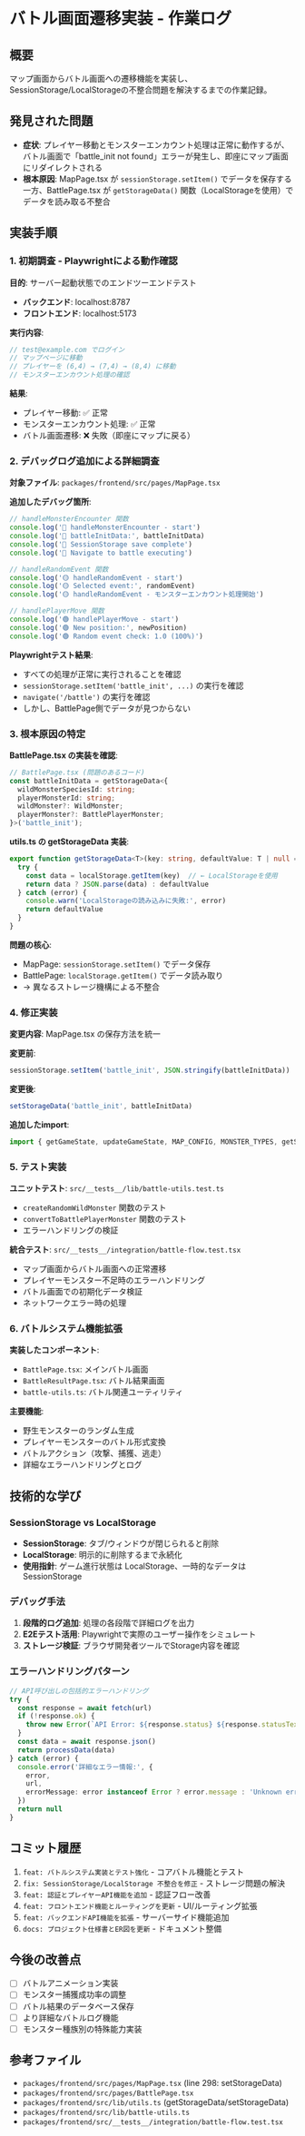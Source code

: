 # バトル画面遷移実装 - 作業ログ

## 概要
マップ画面からバトル画面への遷移機能を実装し、SessionStorage/LocalStorageの不整合問題を解決するまでの作業記録。

## 発見された問題
- **症状**: プレイヤー移動とモンスターエンカウント処理は正常に動作するが、バトル画面で「battle_init not found」エラーが発生し、即座にマップ画面にリダイレクトされる
- **根本原因**: MapPage.tsx が `sessionStorage.setItem()` でデータを保存する一方、BattlePage.tsx が `getStorageData()` 関数（LocalStorageを使用）でデータを読み取る不整合

## 実装手順

### 1. 初期調査 - Playwrightによる動作確認
**目的**: サーバー起動状態でのエンドツーエンドテスト
- **バックエンド**: localhost:8787
- **フロントエンド**: localhost:5173

**実行内容**:
```typescript
// test@example.com でログイン
// マップページに移動
// プレイヤーを (6,4) → (7,4) → (8,4) に移動
// モンスターエンカウント処理の確認
```

**結果**:
- プレイヤー移動: ✅ 正常
- モンスターエンカウント処理: ✅ 正常
- バトル画面遷移: ❌ 失敗（即座にマップに戻る）

### 2. デバッグログ追加による詳細調査
**対象ファイル**: `packages/frontend/src/pages/MapPage.tsx`

**追加したデバッグ箇所**:
```typescript
// handleMonsterEncounter 関数
console.log('🔴 handleMonsterEncounter - start')
console.log('🔴 battleInitData:', battleInitData)
console.log('🔴 SessionStorage save complete')
console.log('🔴 Navigate to battle executing')

// handleRandomEvent 関数  
console.log('🟡 handleRandomEvent - start')
console.log('🟡 Selected event:', randomEvent)
console.log('🟡 handleRandomEvent - モンスターエンカウント処理開始')

// handlePlayerMove 関数
console.log('🟢 handlePlayerMove - start')
console.log('🟢 New position:', newPosition)
console.log('🟢 Random event check: 1.0 (100%)')
```

**Playwrightテスト結果**:
- すべての処理が正常に実行されることを確認
- `sessionStorage.setItem('battle_init', ...)` の実行を確認
- `navigate('/battle')` の実行を確認
- しかし、BattlePage側でデータが見つからない

### 3. 根本原因の特定
**BattlePage.tsx の実装を確認**:
```typescript
// BattlePage.tsx (問題のあるコード)
const battleInitData = getStorageData<{
  wildMonsterSpeciesId: string;
  playerMonsterId: string;
  wildMonster?: WildMonster;
  playerMonster?: BattlePlayerMonster;
}>('battle_init');
```

**utils.ts の getStorageData 実装**:
```typescript
export function getStorageData<T>(key: string, defaultValue: T | null = null): T | null {
  try {
    const data = localStorage.getItem(key)  // ← LocalStorageを使用
    return data ? JSON.parse(data) : defaultValue
  } catch (error) {
    console.warn('LocalStorageの読み込みに失敗:', error)
    return defaultValue
  }
}
```

**問題の核心**:
- MapPage: `sessionStorage.setItem()` でデータ保存
- BattlePage: `localStorage.getItem()` でデータ読み取り
- → 異なるストレージ機構による不整合

### 4. 修正実装
**変更内容**: MapPage.tsx の保存方法を統一

**変更前**:
```typescript
sessionStorage.setItem('battle_init', JSON.stringify(battleInitData))
```

**変更後**:
```typescript
setStorageData('battle_init', battleInitData)
```

**追加したimport**:
```typescript
import { getGameState, updateGameState, MAP_CONFIG, MONSTER_TYPES, getStorageData, setStorageData } from '../lib/utils'
```

### 5. テスト実装
**ユニットテスト**: `src/__tests__/lib/battle-utils.test.ts`
- `createRandomWildMonster` 関数のテスト
- `convertToBattlePlayerMonster` 関数のテスト
- エラーハンドリングの検証

**統合テスト**: `src/__tests__/integration/battle-flow.test.tsx`
- マップ画面からバトル画面への正常遷移
- プレイヤーモンスター不足時のエラーハンドリング
- バトル画面での初期化データ検証
- ネットワークエラー時の処理

### 6. バトルシステム機能拡張
**実装したコンポーネント**:
- `BattlePage.tsx`: メインバトル画面
- `BattleResultPage.tsx`: バトル結果画面
- `battle-utils.ts`: バトル関連ユーティリティ

**主要機能**:
- 野生モンスターのランダム生成
- プレイヤーモンスターのバトル形式変換
- バトルアクション（攻撃、捕獲、逃走）
- 詳細なエラーハンドリングとログ

## 技術的な学び

### SessionStorage vs LocalStorage
- **SessionStorage**: タブ/ウィンドウが閉じられると削除
- **LocalStorage**: 明示的に削除するまで永続化
- **使用指針**: ゲーム進行状態は LocalStorage、一時的なデータは SessionStorage

### デバッグ手法
1. **段階的ログ追加**: 処理の各段階で詳細ログを出力
2. **E2Eテスト活用**: Playwrightで実際のユーザー操作をシミュレート
3. **ストレージ検証**: ブラウザ開発者ツールでStorage内容を確認

### エラーハンドリングパターン
```typescript
// API呼び出しの包括的エラーハンドリング
try {
  const response = await fetch(url)
  if (!response.ok) {
    throw new Error(`API Error: ${response.status} ${response.statusText}`)
  }
  const data = await response.json()
  return processData(data)
} catch (error) {
  console.error('詳細なエラー情報:', {
    error,
    url,
    errorMessage: error instanceof Error ? error.message : 'Unknown error'
  })
  return null
}
```

## コミット履歴
1. `feat: バトルシステム実装とテスト強化` - コアバトル機能とテスト
2. `fix: SessionStorage/LocalStorage 不整合を修正` - ストレージ問題の解決
3. `feat: 認証とプレイヤーAPI機能を追加` - 認証フロー改善
4. `feat: フロントエンド機能とルーティングを更新` - UI/ルーティング拡張
5. `feat: バックエンドAPI機能を拡張` - サーバーサイド機能追加
6. `docs: プロジェクト仕様書とER図を更新` - ドキュメント整備

## 今後の改善点
- [ ] バトルアニメーション実装
- [ ] モンスター捕獲成功率の調整
- [ ] バトル結果のデータベース保存
- [ ] より詳細なバトルログ機能
- [ ] モンスター種族別の特殊能力実装

## 参考ファイル
- `packages/frontend/src/pages/MapPage.tsx` (line 298: setStorageData)
- `packages/frontend/src/pages/BattlePage.tsx` 
- `packages/frontend/src/lib/utils.ts` (getStorageData/setStorageData)
- `packages/frontend/src/lib/battle-utils.ts`
- `packages/frontend/src/__tests__/integration/battle-flow.test.tsx`